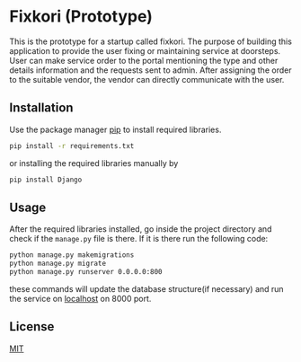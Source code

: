 # Fixkori (Prototype)

This is the prototype for a startup called fixkori. The purpose of building this application to provide the user fixing or maintaining service at doorsteps. User can make service order to the portal mentioning the type and other details information and the requests sent to admin. After assigning the order to the suitable vendor, the vendor can directly communicate with the user.

## Installation

Use the package manager [pip](https://pip.pypa.io/en/stable/) to install required libraries.

```bash
pip install -r requirements.txt
```
or installing the required libraries manually by 
```bash
pip install Django
```

## Usage
After the required libraries installed, go inside the project directory and check if the ```manage.py``` file is there. If it is there run the following code:

```bash
python manage.py makemigrations
python manage.py migrate
python manage.py runserver 0.0.0.0:800
```
these commands will update the database structure(if necessary) and run the service on [localhost](http://localhost:8000) on 8000 port.

## License
[MIT](https://choosealicense.com/licenses/mit/)

